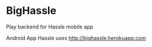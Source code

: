 # BigHassle
Play backend for Hassle mobile app

Android App Hassle  uses http://bighassle.herokuapp.com
